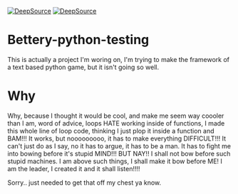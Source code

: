 [![DeepSource](https://deepsource.io/gh/Dragonlord1005/Bettery-python-testing.svg/?label=active+issues&show_trend=true)](https://deepsource.io/gh/Dragonlord1005/Bettery-python-testing/?ref=repository-badge)
[![DeepSource](https://deepsource.io/gh/Dragonlord1005/Bettery-python-testing.svg/?label=resolved+issues&show_trend=true)](https://deepsource.io/gh/Dragonlord1005/Bettery-python-testing/?ref=repository-badge)
# Bettery-python-testing
  This is actually a project I'm woring on, I'm trying to make the framework of a text based python game, but it isn't going so well.
# Why
  Why, because I thought it would be cool, and make me seem way coooler than I am, word of advice, loops HATE working inside of functions, I made this whole line of loop code, thinking I just plop it inside a function and BAM!!! It works, but nooooooooo, it has to make everything DIFFICULT!!! It can't just do as I say, no it has to argue, it has to be a man. It has to fight me into bowing before it's stupid MIND!!! BUT NAY!! I shall not bow before such stupid machines. I am above such things, I shall make it bow before ME! I am the leader, I created it and it shall listen!!!!
  
  Sorry.. just needed to get that off my chest ya know.
